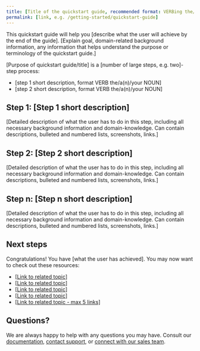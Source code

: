 ```yaml
---
title: [Title of the quickstart guide, recommended format: VERBing the/a(n)/Your NOUN, title-case]
permalink: [link, e.g. /getting-started/quickstart-guide]
---
```

This quickstart guide will help you [describe what the user will achieve by the end of the guide]. [Explain goal, domain-related background information, any information that helps understand the purpose or terminology of the quickstart guide.]

[Purpose of quickstart guide/title] is a [number of large steps, e.g. two]-step process:
* [step 1 short description, format VERB the/a(n)/your NOUN]
* [step 2 short description, format VERB the/a(n)/your NOUN]

## Step 1: [Step 1 short description]

[Detailed description of what the user has to do in this step, including all necessary background information and domain-knowledge. Can contain descriptions, bulleted and numbered lists, screenshots, links.]

## Step 2: [Step 2 short description]

[Detailed description of what the user has to do in this step, including all necessary background information and domain-knowledge. Can contain descriptions, bulleted and numbered lists, screenshots, links.]

## Step n: [Step n short description]

[Detailed description of what the user has to do in this step, including all necessary background information and domain-knowledge. Can contain descriptions, bulleted and numbered lists, screenshots, links.]

## Next steps
Congratulations! You have [what the user has achieved]. You may now want to check out these resources:  

* [[Link to related topic]]() 
* [[Link to related topic]]() 
* [[Link to related topic]]() 
* [[Link to related topic]]() 
* [[Link to related topic - max 5 links]]() 

## Questions? 
We are always happy to help with any questions you may have. Consult our [documentation](), [contact support](), or [connect with our sales team](). 
